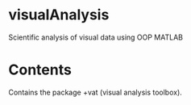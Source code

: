 visualAnalysis
==============

Scientific analysis of visual data using OOP MATLAB


Contents
========

Contains the package +vat (visual analysis toolbox).

